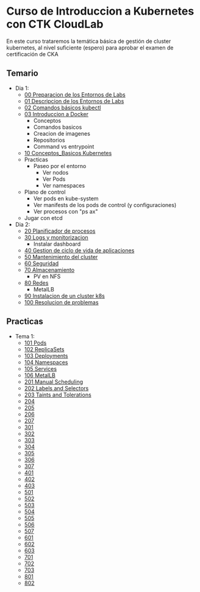 # Curso de Introduccion a Kubernetes con CTK CloudLab

En este curso trataremos la temática básica de gestión de cluster kubernetes, al nivel suficiente (espero) para aprobar el examen de certificación de CKA

## Temario

  * Dia 1:
     * [00 Preparacion de los Entornos de Labs](labs/00_Preparacion_Entorno_Labs.md)
     * [01 Descripcion de los Entornos de Labs](labs/01_Descripcion_Entorno_Labs.md)
     * [02 Comandos básicos kubectl](labs/02_Comandos_Basicos.md)
     * [03 Introduccion a Docker](labs/03_Introduccion_Docker.md)
       - Conceptos
       - Comandos basicos
       - Creacion de imagenes
       - Repositorios
       - Command vs entrypoint
     * [10 Conceptos_Basicos Kubernetes](labs/11_Conceptos_Basicos_K8s.md)
     * Practicas
       * Paseo por el entorno
         * Ver nodos
         * Ver Pods
         * Ver namespaces
      * Plano de control
         * Ver pods en kube-system
         * Ver manifests de los pods de control (y configuraciones)
         * Ver procesos con "ps ax"
      * Jugar con etcd
  * Dia 2:
     * [20 Planificador de procesos](labs/20_Planificador_Procesos.md)
     * [30 Logs y monitorizacion](labs/30_Logs_Monitorizacion.md)
        * Instalar dashboard
     * [40 Gestion de ciclo de vida de aplicaciones]()
     * [50 Mantenimiento del cluster]()
     * [60 Seguridad]()
     * [70 Almacenamiento]()
        * PV en NFS
     * [80 Redes]()
        * MetalLB
     * [90 Instalacion de un cluster k8s]()
     * [100 Resolucion de problemas]()

## Practicas

  * Tema 1:
    * [101 Pods](Practicas/101_Pods.md)
    * [102 ReplicaSets](Practicas/102_ReplicaSets.md)
    * [103 Deployments](Practicas/103_Deployements.md)
    * [104 Namespaces](Practicas/104_Namespaces.md)
    * [105 Services](Practicas/105_Services.md)
    * [106 MetalLB](Practicas/106_MetalLB.md)
    * [201 Manual Scheduling](Practicas/201_Manual_Scheduling.md)
    * [202 Labels and Selectors](Practicas/202_Labels_Selectors.md)
    * [203 Taints and Tolerations](Practicas/203_Taints_Tolerations.md)
    * [204](Practicas/204_Node_Affinity.md)
    * [205](Practicas/205_Resource_Limits.md)
    * [206](Practicas/206_DaemonSets.md)
    * [207](Practicas/207_Static_Pods.md)
    * [301](Practicas/301_Deployments.md)
    * [302](Practicas/302_Commands_Args.md)
    * [303](Practicas/303_ConfigMaps.md)
    * [304](Practicas/304_Secrets.md)
    * [305](Practicas/305_Multi_Container.md)
    * [306](Practicas/306_Init_Container.md)
    * [307](Practicas/307_Monitorizacion.md)
    * [401](Practicas/401_Actualizacion_Nodos.md)
    * [402](Practicas/402_Actualizar_Cluster.md)
    * [403](Practicas/403_Backup_etcd.md)
    * [501](Practicas/501_Revisar_Certificados.md)
    * [502](Practicas/502_Certificate_API.md)
    * [503](Practicas/503_KubeConfig.md)
    * [504](Practicas/504_RBAC.md)
    * [505](Practicas/505_ClusterRoles.md)
    * [506](Practicas/506_Security_Context.md)
    * [507](Practicas/507_Network_Policies.md)
    * [601](Practicas/601_Volumes.md)
    * [602](Practicas/602_PV_PVC.md)
    * [603](Practicas/603_CNI_NFS.md)
    * [701](Practicas/701_Service_iptables.md)
    * [702](Practicas/702_DNS_Diagnostico_Red.md)
    * [703](Practicas/703_Ingress.md)
    * [801](Practicas/801_Instalacion_con_kubeadm.md)
    * [802](Practicas/802_Instalacion_HA_kubeadm.md)
